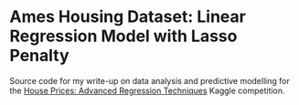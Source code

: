 # Ames Housing Dataset: Linear Regression Model with Lasso Penalty
Source code for my write-up on data analysis and predictive modelling for the [House Prices: Advanced Regression Techniques](https://www.kaggle.com/c/house-prices-advanced-regression-techniques)
Kaggle competition. 
